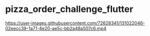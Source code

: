 # pizza_order_challenge_flutter 




https://user-images.githubusercontent.com/72628341/131022046-02eecc39-1a71-4e20-ae5c-bb2a48a507c6.mp4



